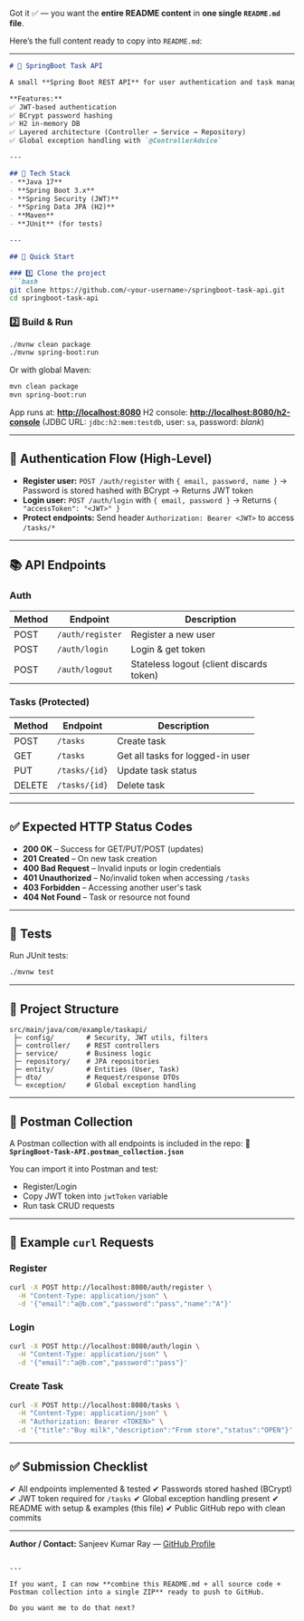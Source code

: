 Got it ✅ — you want the **entire README content** in **one single `README.md` file**.

Here’s the full content ready to copy into `README.md`:

---

````markdown
# 📌 SpringBoot Task API

A small **Spring Boot REST API** for user authentication and task management — built for a take-home assignment.

**Features:**  
✅ JWT-based authentication  
✅ BCrypt password hashing  
✅ H2 in-memory DB  
✅ Layered architecture (Controller → Service → Repository)  
✅ Global exception handling with `@ControllerAdvice`  

---

## 🔧 Tech Stack
- **Java 17**
- **Spring Boot 3.x**
- **Spring Security (JWT)**
- **Spring Data JPA (H2)**
- **Maven**
- **JUnit** (for tests)

---

## 🚀 Quick Start

### 1️⃣ Clone the project
```bash
git clone https://github.com/<your-username>/springboot-task-api.git
cd springboot-task-api
````

### 2️⃣ Build & Run

```bash
./mvnw clean package
./mvnw spring-boot:run
```

Or with global Maven:

```bash
mvn clean package
mvn spring-boot:run
```

App runs at: **[http://localhost:8080](http://localhost:8080)**
H2 console: **[http://localhost:8080/h2-console](http://localhost:8080/h2-console)**
(JDBC URL: `jdbc:h2:mem:testdb`, user: `sa`, password: *blank*)

---

## 🔐 Authentication Flow (High-Level)

* **Register user:** `POST /auth/register` with `{ email, password, name }`
  → Password is stored hashed with BCrypt → Returns JWT token
* **Login user:** `POST /auth/login` with `{ email, password }`
  → Returns `{ "accessToken": "<JWT>" }`
* **Protect endpoints:** Send header `Authorization: Bearer <JWT>` to access `/tasks/*`

---

## 📚 API Endpoints

### Auth

| Method | Endpoint         | Description                              |
| ------ | ---------------- | ---------------------------------------- |
| POST   | `/auth/register` | Register a new user                      |
| POST   | `/auth/login`    | Login & get token                        |
| POST   | `/auth/logout`   | Stateless logout (client discards token) |

### Tasks (Protected)

| Method | Endpoint      | Description                      |
| ------ | ------------- | -------------------------------- |
| POST   | `/tasks`      | Create task                      |
| GET    | `/tasks`      | Get all tasks for logged-in user |
| PUT    | `/tasks/{id}` | Update task status               |
| DELETE | `/tasks/{id}` | Delete task                      |

---

## ✅ Expected HTTP Status Codes

* **200 OK** – Success for GET/PUT/POST (updates)
* **201 Created** – On new task creation
* **400 Bad Request** – Invalid inputs or login credentials
* **401 Unauthorized** – No/invalid token when accessing `/tasks`
* **403 Forbidden** – Accessing another user's task
* **404 Not Found** – Task or resource not found

---

## 🧪 Tests

Run JUnit tests:

```bash
./mvnw test
```

---

## 🧭 Project Structure

```
src/main/java/com/example/taskapi/
 ├─ config/        # Security, JWT utils, filters
 ├─ controller/    # REST controllers
 ├─ service/       # Business logic
 ├─ repository/    # JPA repositories
 ├─ entity/        # Entities (User, Task)
 ├─ dto/           # Request/response DTOs
 └─ exception/     # Global exception handling
```

---

## 🔁 Postman Collection

A Postman collection with all endpoints is included in the repo:
📄 **`SpringBoot-Task-API.postman_collection.json`**

You can import it into Postman and test:

* Register/Login
* Copy JWT token into `jwtToken` variable
* Run task CRUD requests

---

## 🔗 Example `curl` Requests

### Register

```bash
curl -X POST http://localhost:8080/auth/register \
  -H "Content-Type: application/json" \
  -d '{"email":"a@b.com","password":"pass","name":"A"}'
```

### Login

```bash
curl -X POST http://localhost:8080/auth/login \
  -H "Content-Type: application/json" \
  -d '{"email":"a@b.com","password":"pass"}'
```

### Create Task

```bash
curl -X POST http://localhost:8080/tasks \
  -H "Content-Type: application/json" \
  -H "Authorization: Bearer <TOKEN>" \
  -d '{"title":"Buy milk","description":"From store","status":"OPEN"}'
```

---

## ✅ Submission Checklist

✔ All endpoints implemented & tested
✔ Passwords stored hashed (BCrypt)
✔ JWT token required for `/tasks`
✔ Global exception handling present
✔ README with setup & examples (this file)
✔ Public GitHub repo with clean commits

---

**Author / Contact:**
Sanjeev Kumar Ray — [GitHub Profile](https://github.com/sanjeevkumarray)

```

---

If you want, I can now **combine this README.md + all source code + Postman collection into a single ZIP** ready to push to GitHub.  

Do you want me to do that next?
```
